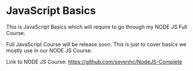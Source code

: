 # JavaScript Basics

This is JavaScript Basics which will require to go through my NODE JS Full Course. 

Full JavaScript Course will be release soon. This is just to cover basics we mostly use in our NODE JS Course. 

Link to NODE JS Course: https://github.com/sevenhc/NodeJS-Complete

